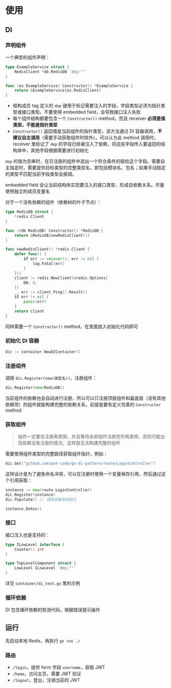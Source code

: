 # 使用

## DI

### 声明组件

一个典型的组件声明：

```go
type ExampleService struct {
	RedisClient *db.RedisDB `dep:""`
}

func (es ExampleService) Constructor() *ExampleService {
	return &ExampleService{es.RedisClient}
}
```

- 结构成员 tag 定义的 `dep` 键用于标记需要注入的字段，字段类型必须为指针类型或接口类型。不要使用 embedded field，会导致接口注入失败
- 每个组件结构都要包含一个 `Constructor()` method，而且 receiver **必须是值类型，不能是指针类型**
- `Constructor()` 返回值是当前组件的指针类型，该方法通过 DI 容器调用，**不建议自主调用**（需要手动获取组件时除外）。可以认为此 method 调用时，receiver
  里标记了 `dep` 的字段已经被注入了依赖，将这些字段传入要返回的结构体中，其他字段根据需要进行初始化

`dep` 的值为空串时，在已注册的组件中选出一个符合条件的赋给这个字段。需要自主指定时，需要提供目标类型的完整类型名，即包括模块名、包名；如果手动指定的类型不匹配当前字段类型会报错。

embedded field 会让当前结构体实现要注入的接口类型，形成自依赖关系。尽量使用独立的成员变量名

对于一个没有依赖的组件（依赖树的叶子节点）：

```go
type RedisDB struct {
	*redis.Client
}

func (rdb RedisDB) Constructor() *RedisDB {
	return &RedisDB{newRedisClient()}
}

func newRedisClient() *redis.Client {
	defer func() {
		if err := recover(); err != nil {
			log.Fatal(err)
		}
	}()
	client := redis.NewClient(&redis.Options{
		DB: 0,
	})
	_, err := client.Ping().Result()
	if err != nil {
		panic(err)
	}
	return client
}
```

同样需要一个 `Constructor()` method，在里面放入初始化代码即可

### 初始化 DI 容器

```go
dic := container.NewDIContainer()
```

### 注册组件

调用 `dic.Register(new(类型名))`，注册组件：

```go
dic.Register(new(RedisDB))
```

当前组件的依赖也会自动进行注册，所以可以只注册顶层组件和最底层（没有其他依赖项）的组件就能构建完整的依赖关系，前提是要有定义完善的 `Constructor` method

### 获取组件

>组件一定要先注册再使用，并且等待全部组件注册完毕再使用，否则可能出现依赖没有注册的情况，这样就无法构建完整的组件

需要使用组件类型的完整路径获取组件指针，例如：

```go
dic.Get("github.com/pot-code/go-di-pattern/route/LoginController")
```

这样设计是为了避免命名冲突，可以在注册时使用一个变量保存引用，然后通过这个引用获取：

```go
instance := new(route.LoginController)
dic.Register(instance)
dic.Populate() // 调用会触发初始化

instance.DoXxx()
```

### 接口

接口注入也是支持的：

```go
type ILowLevel interface {
	Counter() int
}

type TopLevelComponent struct {
	LowLevel ILowLevel `dep:""`
}
```

详见 `container/di_test.go` 里的示例

### 循环依赖

DI 包含循环依赖的检测代码，根据错误提示操作

## 运行

先启动本地 Redis，再执行 `go run ./`

### 路由

- `/login`，提供 form 字段 `username`，获取 JWT
- `/home`，访问主页，需要 JWT 验证
- `/logout`，登出，注销当前的 JWT